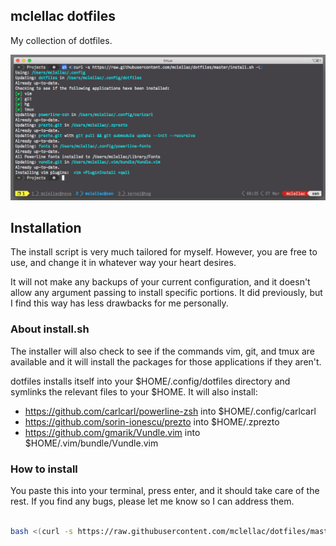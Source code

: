 ## mclellac dotfiles
My collection of dotfiles.

![shell](img/shell.png)

## Installation
  The install script is very much tailored for myself. However, you are free to use, and change it in whatever way your heart desires.

  It will not make any backups of your current configuration, and it doesn't allow any argument passing to install specific portions. It did previously, but I find this way has less drawbacks for me personally.

### About install.sh
  The installer will also check to see if the commands vim, git, and tmux are available and it will install the packages for those applications if they aren't.

  dotfiles installs itself into your $HOME/.config/dotfiles directory and symlinks the relevant files to your $HOME. It will also install:

  * https://github.com/carlcarl/powerline-zsh  into $HOME/.config/carlcarl
  * https://github.com/sorin-ionescu/prezto    into $HOME/.zprezto
  * https://github.com/gmarik/Vundle.vim       into $HOME/.vim/bundle/Vundle.vim

### How to install
You paste this into your terminal, press enter, and it should take care of the rest. If you find any bugs, please let me know so I can address them.

```bash

bash <(curl -s https://raw.githubusercontent.com/mclellac/dotfiles/master/install.sh -L)

```
